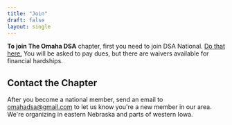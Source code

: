 ```yaml
---
title: "Join"
draft: false
layout: single
---
```


**To join The Omaha DSA** chapter, first you need to join DSA National. [Do that here.](https://act.dsausa.org/donate/membership/) You will be asked to pay dues, but there are waivers available for financial hardships.

## Contact the Chapter

After you become a national member, send an email to [omahadsa@gmail.com](mailto:omahadsa@gmail.com) to let us know you're a new member in our area. We're organizing in eastern Nebraska and parts of western Iowa.
